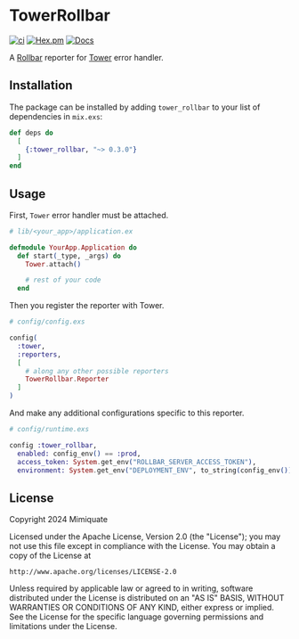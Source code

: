 # TowerRollbar

[![ci](https://github.com/mimiquate/tower_rollbar/actions/workflows/ci.yml/badge.svg?branch=main)](https://github.com/mimiquate/tower_rollbar/actions?query=branch%3Amain)
[![Hex.pm](https://img.shields.io/hexpm/v/tower_rollbar.svg)](https://hex.pm/packages/tower_rollbar)
[![Docs](https://img.shields.io/badge/docs-gray.svg)](https://hexdocs.pm/tower_rollbar)

A [Rollbar](https://rollbar.com) reporter for [Tower](https://github.com/mimiquate/tower) error handler.

## Installation

The package can be installed by adding `tower_rollbar` to your list of dependencies in `mix.exs`:

```elixir
def deps do
  [
    {:tower_rollbar, "~> 0.3.0"}
  ]
end
```

## Usage

First, `Tower` error handler must be attached.

```elixir
# lib/<your_app>/application.ex

defmodule YourApp.Application do
  def start(_type, _args) do
    Tower.attach()

    # rest of your code
  end
```

Then you register the reporter with Tower.

```elixir
# config/config.exs

config(
  :tower,
  :reporters,
  [
    # along any other possible reporters
    TowerRollbar.Reporter
  ]
)
```

And make any additional configurations specific to this reporter.

```elixir
# config/runtime.exs

config :tower_rollbar,
  enabled: config_env() == :prod,
  access_token: System.get_env("ROLLBAR_SERVER_ACCESS_TOKEN"),
  environment: System.get_env("DEPLOYMENT_ENV", to_string(config_env()))
```

## License

Copyright 2024 Mimiquate

Licensed under the Apache License, Version 2.0 (the "License");
you may not use this file except in compliance with the License.
You may obtain a copy of the License at

    http://www.apache.org/licenses/LICENSE-2.0

Unless required by applicable law or agreed to in writing, software
distributed under the License is distributed on an "AS IS" BASIS,
WITHOUT WARRANTIES OR CONDITIONS OF ANY KIND, either express or implied.
See the License for the specific language governing permissions and
limitations under the License.
